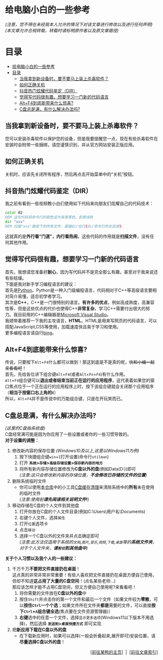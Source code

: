 # 给电脑小白的一些参考  

*(注意，您不得在未经我本人允许的情况下对该文章进行修改以及进行任何声明)*  
*(本文章允许合规转载，转载时请标明原作者以及原文章路径)*  

# 目录  
- [给电脑小白的一些参考](#给电脑小白的一些参考)
- [目录](#目录)
  - [当我拿到新设备时，要不要马上装上杀毒软件？](#当我拿到新设备时要不要马上装上杀毒软件)
  - [如何正确关机](#如何正确关机)
  - [抖音热门炫耀代码鉴定（DIR）](#抖音热门炫耀代码鉴定dir)
  - [觉得写代码很有趣，想要学习一门新的代码语言](#觉得写代码很有趣想要学习一门新的代码语言)
  - [Alt+F4到底能带来什么惊喜?](#altf4到底能带来什么惊喜)
  - [C盘总是满，有什么解决办法吗?](#c盘总是满有什么解决办法吗)

## 当我拿到新设备时，要不要马上装上杀毒软件？  
您可以安装杀毒软件以保护您的设备，但是我要提醒您一点，现在有些杀毒软件在安装时会附带一些捆绑，请您谨慎识别，并从官方网站安装正版应用。  

## 如何正确关机  
关机时，应该先关闭所有程序，然后再点击开始菜单中的“关机”按钮。  

## 抖音热门炫耀代码鉴定（DIR）  
我之前有看到一些视频教小白们使用如下代码来向朋友们炫耀自己的代码技术：  
```bat
color 02
REM 这句代码将命令行的颜色设为背景黑色，前景绿色
dir "xxx"
REM 扫描"xxx"路径下的所有文件，直接dir也行(dir命令行所在目录)
```
这就真的是**外行看“门道”，内行看热闹**，这些代码的作用就是**扫描文件**，没有任何其他作用。  

## 觉得写代码很有趣，想要学习一门新的代码语言  
首先，我想请您准备好**耐心**，因为写代码并不是完全那么有趣，甚至对于我来说还有些枯燥。  
下面是我对新手学习编程语言的建议：  
首先是[Python](https://www.python.org/)，Python是一种入门级编程语言，代码相对于C++等高级语言要相对简介易懂，适合初学者学习。  
其次是**C++**，C++是一门很特别的语言。**有许多的优点**，例如高成熟度，高兼容性等，但是这些优点的代价也使得C++**非常复杂**，学习C++需要付出很大的努力。我目前用的C++编辑器是[Microsoft Visual Studio](https://visualstudio.microsoft.com/zh-hans/downloads/)。  
我顺带着推荐一下我的主攻语言，**HTML**。HTML是用来写网页的代码语言，可以搭配JavaScript,CSS等使用，加载速度快且易于学习和使用。  
更多编程语言请自行[bing](https://www.bing.com)。  

## Alt+F4到底能带来什么惊喜?
传说，只要按下`Alt`+`F4`什么都可以做到！那这到底是不是真的呢，~~快和小编一起来看看吧~~！  
首先，先给各位讲下组合键`Alt`+`F4`(或者`Alt`+`Fn`+`F4`)有什么作用。  
`Alt`+`F4`组合键可以**退出或者结束当前正在运行的应用程序**，这代表着如果您的窗口焦点位于一个正在运行的应用程序上时，按下该组合键就会关闭那个应用程序（**相当于按窗口右上角的`X`**）  
所以，`Alt`+`F4`并不是传说中的万能组合键，只是在开玩笑而已。

## C盘总是满，有什么解决办法吗?
*(这里的C盘指系统盘)*  
C盘经常满可能是因为你应用了一些设置或者你的一些习惯导致的。  
**对于设置的调整：**  
1. 修改新内容的保存位置 *(Windows10及以上,这里以Windows11为例)*  
   1. 按下快捷组合键`win`+`I`打开设置(命令行`utilman`)  
   2. 打开 **`系统`>`存储`>`高级存储设置`>`保存新内容的地方`**  
   3. 将所有新内容存储位置修改为**C盘以外的盘**(例如Data(D:))即可  
   *(注意:这只会修改新内容的存储位置，**不会修改已存储的文件的位置**)*  
2. 删除系统临时文件  
    *  你可以使用[本仓库]()中的小工具[C盘缓存清理]()来清除系统中的**所有**未在使用的临时文件  
    *(注意:使用前**请先阅读相关说明文件!**)*  
3. 移动存储在C盘的个人文件到其他盘  
    1. 打开你放在C盘的个人文件目录(例如C:\Users\用户名\Documents)  
    2. 右键个人文件，选择`属性`  
    3. 打开`位置`选项卡  
    4. 点击`移动`  
    5. 选择一个C盘以外的文件夹并点击确定即可  
    *(注意:此方法仅适用于系统的`文档`,`图片`,`音乐`,`视频`,`下载`,`桌面`等的**系统文件夹**，对于个人文件夹，**请`剪切`到其他盘中**)*  

**关于个人习惯以及我个人的一些建议：**  
1. 千万千万**不要把文件直接扔在桌面**！  
   这点真的非常非常非常重要！有些人喜欢把文件直接扔在桌面方便自己使用，但却不知道**这占用了大量的C盘空间**！(点名某些老师...)  
   那应该怎样才能不占用C盘空间，但又方便自己使用呢?来看看吧！  
   1. 将你需要的文件放在**C盘以外的盘**中
   2. 按住`Shift`并点击你的第一个文件和最后一个文件（如果文件较为**零散**，可以**按住`Ctrl`一个个选**；如果文件所在文件夹**都是**需要的文件，可以直接**按下`Ctrl`+`A`组合键全选**(焦点要在文件资源管理器)）
   3. **右键**选中的任意一个文件，选择`显示更多选项`(Windows11以下版本不用选择)，然后选择 **`发送到`>`桌面快捷方式`** 即可实现  
2. 把**新应用下载在C盘以外的盘**  
   * 在下载新应用时，如果可以选择(一般会折叠起来,展开即可)安装位置，请**尽量选择C盘以外的盘**！

<div style="text-align: right;">
    <a href="https://duckduckstudio.github.io/yazicbs.github.io/" target="_blank">[前往某鸭的主页]</a>
    &nbsp;|&nbsp;
    <a href="https://duckduckstudio.github.io/yazicbs.github.io/Articles/Articles/" target="_blank">[前往文章索引]</a>
</div>
